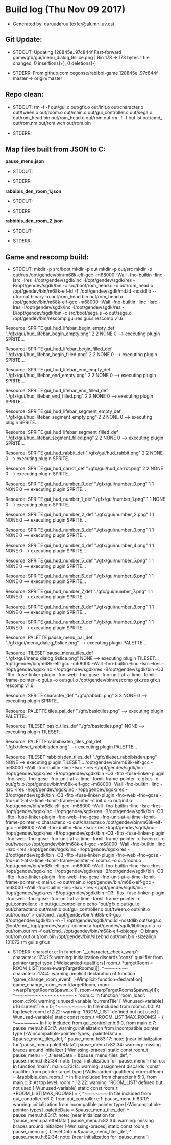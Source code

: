 # Build log (Thu Nov 09 2017)

* Generated by: daruudaruu (exfer@alumni.uv.es)

## Git Update:

* STDOUT:
Updating 128845e..97c844f
Fast-forward
 game/gfx/gui/menu_dialog_9slice.png | Bin 178 -> 178 bytes
 1 file changed, 0 insertions(+), 0 deletions(-)

* STDERR:
From github.com:cegonse/rabibbi-game
   128845e..97c844f  master     -> origin/master

## Repo clean:

* STDOUT:
rm -f  -f out/gui.o out/gfx.o out/init.o out/character.o out/tween.o out/room.o out/main.o out/gui_controller.o out/sega.o out/rom_head.bin out/rom_head.o out/rom.out
rm -f  -f out.lst out/cmd_ out/rom.nm out/rom.wch out/rom.bin

* STDERR:

## Map files built from JSON to C:

**pause_menu.json**

* STDOUT:

* STDERR:

**rabbibis_den_room_1.json**

* STDOUT:

* STDERR:

**rabbibis_den_room_2.json**

* STDOUT:

* STDERR:

## Game and rescomp build:

* STDOUT:
mkdir -p src/boot
mkdir -p out
mkdir -p out/src
mkdir -p out/res
/opt/gendev/bin/m68k-elf-gcc  -m68000 -Wall -fno-builtin -Iinc -Isrc -Ires -I/opt/gendev/sgdk/inc -I/opt/gendev/sgdk/res -B/opt/gendev/sgdk/bin -c src/boot/rom_head.c -o out/rom_head.o
/opt/gendev/bin/m68k-elf-ld -T /opt/gendev/sgdk/md.ld -nostdlib --oformat binary -o out/rom_head.bin out/rom_head.o
/opt/gendev/bin/m68k-elf-gcc  -m68000 -Wall -fno-builtin -Iinc -Isrc -Ires -I/opt/gendev/sgdk/inc -I/opt/gendev/sgdk/res -B/opt/gendev/sgdk/bin -c src/boot/sega.s -o out/sega.o
/opt/gendev/bin/rescomp gui.res gui.s
rescomp v1.6

Resource: SPRITE gui_hud_lifebar_begin_empty_def "./gfx/gui/hud_lifebar_begin_empty.png" 2 2 NONE 0
--> executing plugin SPRITE...

Resource: SPRITE gui_hud_lifebar_begin_filled_def "./gfx/gui/hud_lifebar_begin_filled.png" 2 2 NONE 0
--> executing plugin SPRITE...

Resource: SPRITE gui_hud_lifebar_end_empty_def "./gfx/gui/hud_lifebar_end_empty.png" 2 2 NONE 0
--> executing plugin SPRITE...

Resource: SPRITE gui_hud_lifebar_end_filled_def "./gfx/gui/hud_lifebar_end_filled.png" 2 2 NONE 0
--> executing plugin SPRITE...

Resource: SPRITE gui_hud_lifebar_segment_empty_def "./gfx/gui/hud_lifebar_segment_empty.png" 2 2 NONE 0
--> executing plugin SPRITE...

Resource: SPRITE gui_hud_lifebar_segment_filled_def "./gfx/gui/hud_lifebar_segment_filled.png" 2 2 NONE 0
--> executing plugin SPRITE...

Resource: SPRITE gui_hud_rabbit_def "./gfx/gui/hud_rabbit.png" 2 2 NONE 0
--> executing plugin SPRITE...

Resource: SPRITE gui_hud_carrot_def "./gfx/gui/hud_carrot.png" 2 2 NONE 0
--> executing plugin SPRITE...

Resource: SPRITE gui_hud_number_0_def "./gfx/gui/number_0.png" 1 1 NONE 0
--> executing plugin SPRITE...

Resource: SPRITE gui_hud_number_1_def "./gfx/gui/number_1.png" 1 1 NONE 0
--> executing plugin SPRITE...

Resource: SPRITE gui_hud_number_2_def "./gfx/gui/number_2.png" 1 1 NONE 0
--> executing plugin SPRITE...

Resource: SPRITE gui_hud_number_3_def "./gfx/gui/number_3.png" 1 1 NONE 0
--> executing plugin SPRITE...

Resource: SPRITE gui_hud_number_4_def "./gfx/gui/number_4.png" 1 1 NONE 0
--> executing plugin SPRITE...

Resource: SPRITE gui_hud_number_5_def "./gfx/gui/number_5.png" 1 1 NONE 0
--> executing plugin SPRITE...

Resource: SPRITE gui_hud_number_6_def "./gfx/gui/number_6.png" 1 1 NONE 0
--> executing plugin SPRITE...

Resource: SPRITE gui_hud_number_7_def "./gfx/gui/number_7.png" 1 1 NONE 0
--> executing plugin SPRITE...

Resource: SPRITE gui_hud_number_8_def "./gfx/gui/number_8.png" 1 1 NONE 0
--> executing plugin SPRITE...

Resource: SPRITE gui_hud_number_9_def "./gfx/gui/number_9.png" 1 1 NONE 0
--> executing plugin SPRITE...

Resource: PALETTE pause_menu_pal_def "./gfx/gui/menu_dialog_9slice.png"
--> executing plugin PALETTE...

Resource: TILESET pause_menu_tiles_def "./gfx/gui/menu_dialog_9slice.png" NONE
--> executing plugin TILESET...
/opt/gendev/bin/m68k-elf-gcc  -m68000 -Wall -fno-builtin -Iinc -Isrc -Ires -I/opt/gendev/sgdk/inc -I/opt/gendev/sgdk/res -B/opt/gendev/sgdk/bin -O3 -flto -fuse-linker-plugin -fno-web -fno-gcse -fno-unit-at-a-time -fomit-frame-pointer -c gui.s -o out/gui.o
/opt/gendev/bin/rescomp gfx.res gfx.s
rescomp v1.6

Resource: SPRITE character_def "./gfx/rabbibi.png" 3 3 NONE 0
--> executing plugin SPRITE...

Resource: PALETTE tiles_pal_def "./gfx/basictiles.png"
--> executing plugin PALETTE...

Resource: TILESET basic_tiles_def "./gfx/basictiles.png" NONE
--> executing plugin TILESET...

Resource: PALETTE rabbibisden_tiles_pal_def "./gfx/tileset_rabbibisden.png"
--> executing plugin PALETTE...

Resource: TILESET rabbibisden_tiles_def "./gfx/tileset_rabbibisden.png" NONE
--> executing plugin TILESET...
/opt/gendev/bin/m68k-elf-gcc  -m68000 -Wall -fno-builtin -Iinc -Isrc -Ires -I/opt/gendev/sgdk/inc -I/opt/gendev/sgdk/res -B/opt/gendev/sgdk/bin -O3 -flto -fuse-linker-plugin -fno-web -fno-gcse -fno-unit-at-a-time -fomit-frame-pointer -c gfx.s -o out/gfx.o
/opt/gendev/bin/m68k-elf-gcc  -m68000 -Wall -fno-builtin -Iinc -Isrc -Ires -I/opt/gendev/sgdk/inc -I/opt/gendev/sgdk/res -B/opt/gendev/sgdk/bin -O3 -flto -fuse-linker-plugin -fno-web -fno-gcse -fno-unit-at-a-time -fomit-frame-pointer -c init.c -o out/init.o
/opt/gendev/bin/m68k-elf-gcc  -m68000 -Wall -fno-builtin -Iinc -Isrc -Ires -I/opt/gendev/sgdk/inc -I/opt/gendev/sgdk/res -B/opt/gendev/sgdk/bin -O3 -flto -fuse-linker-plugin -fno-web -fno-gcse -fno-unit-at-a-time -fomit-frame-pointer -c character.c -o out/character.o
/opt/gendev/bin/m68k-elf-gcc  -m68000 -Wall -fno-builtin -Iinc -Isrc -Ires -I/opt/gendev/sgdk/inc -I/opt/gendev/sgdk/res -B/opt/gendev/sgdk/bin -O3 -flto -fuse-linker-plugin -fno-web -fno-gcse -fno-unit-at-a-time -fomit-frame-pointer -c tween.c -o out/tween.o
/opt/gendev/bin/m68k-elf-gcc  -m68000 -Wall -fno-builtin -Iinc -Isrc -Ires -I/opt/gendev/sgdk/inc -I/opt/gendev/sgdk/res -B/opt/gendev/sgdk/bin -O3 -flto -fuse-linker-plugin -fno-web -fno-gcse -fno-unit-at-a-time -fomit-frame-pointer -c room.c -o out/room.o
/opt/gendev/bin/m68k-elf-gcc  -m68000 -Wall -fno-builtin -Iinc -Isrc -Ires -I/opt/gendev/sgdk/inc -I/opt/gendev/sgdk/res -B/opt/gendev/sgdk/bin -O3 -flto -fuse-linker-plugin -fno-web -fno-gcse -fno-unit-at-a-time -fomit-frame-pointer -c main.c -o out/main.o
/opt/gendev/bin/m68k-elf-gcc  -m68000 -Wall -fno-builtin -Iinc -Isrc -Ires -I/opt/gendev/sgdk/inc -I/opt/gendev/sgdk/res -B/opt/gendev/sgdk/bin -O3 -flto -fuse-linker-plugin -fno-web -fno-gcse -fno-unit-at-a-time -fomit-frame-pointer -c gui_controller.c -o out/gui_controller.o
echo "out/gfx.o out/gui.o out/character.o out/main.o out/gui_controller.o out/tween.o out/init.o out/room.o" > out/cmd_
/opt/gendev/bin/m68k-elf-gcc  -B/opt/gendev/sgdk/bin -n -T /opt/gendev/sgdk/md.ld -nostdlib out/sega.o @out/cmd_ /opt/gendev/sgdk/lib/libmd.a /opt/gendev/sgdk/lib/libgcc.a -o out/rom.out
rm -f  out/cmd_
/opt/gendev/bin/m68k-elf-objcopy  -O binary out/rom.out out/rom.bin
/opt/gendev/bin/sizebnd out/rom.bin -sizealign 131072
rm gui.s gfx.s

* STDERR:
character.c: In function '__character_check_warp':
character.c:173:25: warning: initialization discards 'const' qualifier from pointer target type [-Wdiscarded-qualifiers]
    room_t *targetRoom = ROOM_LIST[room->warpTargetRooms[i]];
                         ^~~~~~~~~
character.c:174:4: warning: implicit declaration of function 'game_change_room_event' [-Wimplicit-function-declaration]
    game_change_room_event(targetRoom, room->warpTargetRoomsSpawn_x[i], room->warpTargetRoomsSpawn_y[i]);
    ^~~~~~~~~~~~~~~~~~~~~~
room.c: In function 'room_load':
room.c:9:6: warning: unused variable 'currentTile' [-Wunused-variable]
  u16 currentTile = 0;
      ^~~~~~~~~~~
In file included from room.c:1:0:
At top level:
room.h:12:22: warning: 'ROOM_LIST' defined but not used [-Wunused-variable]
 static const room_t *ROOM_LIST[MAX_ROOMS] = {
                      ^~~~~~~~~
In file included from gui_controller.h:6:0,
                 from main.c:7:
pause_menu.h:83:17: warning: initialization from incompatible pointer type [-Wincompatible-pointer-types]
  .paletteData = &pause_menu_tiles_def,
                 ^
pause_menu.h:83:17: note: (near initialization for 'pause_menu.paletteData')
pause_menu.h:82:34: warning: missing braces around initializer [-Wmissing-braces]
 static const room_t pause_menu = { .tilesetData = &pause_menu_tiles_def,
                                  ^
pause_menu.h:82:34: note: (near initialization for 'pause_menu')
main.c: In function 'main':
main.c:23:14: warning: assignment discards 'const' qualifier from pointer target type [-Wdiscarded-qualifiers]
  currentRoom = &rabbibis_den_room_1;
              ^
In file included from character.h:5:0,
                 from main.c:3:
At top level:
room.h:12:22: warning: 'ROOM_LIST' defined but not used [-Wunused-variable]
 static const room_t *ROOM_LIST[MAX_ROOMS] = {
                      ^~~~~~~~~
In file included from gui_controller.h:6:0,
                 from gui_controller.c:1:
pause_menu.h:83:17: warning: initialization from incompatible pointer type [-Wincompatible-pointer-types]
  .paletteData = &pause_menu_tiles_def,
                 ^
pause_menu.h:83:17: note: (near initialization for 'pause_menu.paletteData')
pause_menu.h:82:34: warning: missing braces around initializer [-Wmissing-braces]
 static const room_t pause_menu = { .tilesetData = &pause_menu_tiles_def,
                                  ^
pause_menu.h:82:34: note: (near initialization for 'pause_menu')

